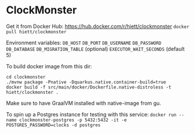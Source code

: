 # ClockMonster

Get it from Docker Hub:
https://hub.docker.com/r/hiett/clockmonster
`docker pull hiett/clockmonster`

Environment variables:
`DB_HOST`
`DB_PORT`
`DB_USERNAME`
`DB_PASSWORD`
`DB_DATABASE`
`DB_MIGRATION_TABLE` (optional)
`EXECUTOR_WAIT_SECONDS` (default 5)

To build docker image from this dir:
```
cd clockmonster
./mvnw package -Pnative -Dquarkus.native.container-build=true
docker build -f src/main/docker/Dockerfile.native-distroless -t hiett/clockmonster .
```
Make sure to have GraalVM installed with native-image from gu.

To spin up a Postgres instance for testing with this service:
`docker run --name clockmonster-postgres -p 5432:5432 -it -e POSTGRES_PASSWORD=clocks -d postgres`